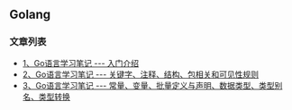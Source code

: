 Golang
---

### 文章列表

- [1、Go语言学习笔记 --- 入门介绍](./contents/1.md)
- [2、Go语言学习笔记 --- 关键字、注释、结构、包相关和可见性规则](./contents/2.md)
- [3、Go语言学习笔记 --- 常量、变量、批量定义与声明、数据类型、类型别名、类型转换](./contents/3.md)